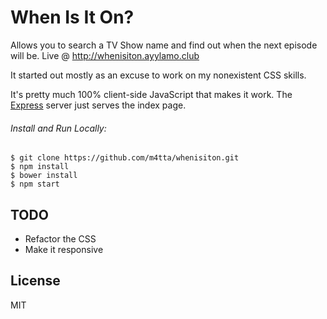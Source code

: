 # When Is It On?

Allows you to search a TV Show name and find out when the next episode will be. Live @ http://whenisiton.ayylamo.club

It started out mostly as an excuse to work on my nonexistent CSS skills.

It's pretty much 100% client-side JavaScript that makes it work. The [Express](https://github.com/expressjs/express/) server just serves the index page.


###### Install and Run Locally:
    $ git clone https://github.com/m4tta/whenisiton.git
    $ npm install
    $ bower install
    $ npm start


## TODO
- Refactor the CSS
- Make it responsive


## License
MIT
